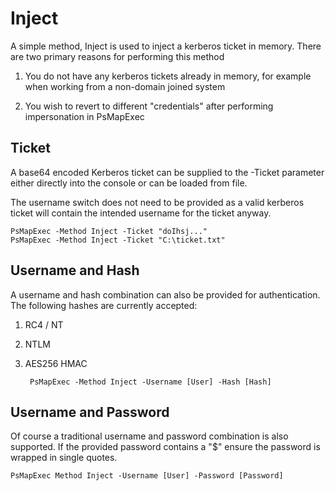 # Inject

A simple method, Inject is used to inject a kerberos ticket in memory. There are two primary reasons for performing this method

1) You do not have any kerberos tickets already in memory, for example when working from a non-domain joined system

2) You wish to revert to different "credentials" after performing impersonation in PsMapExec

## Ticket

A base64 encoded Kerberos ticket can be supplied to the -Ticket parameter either directly into the console or can be loaded from file.

The username switch does not need to be provided as a valid kerberos ticket will contain the intended username for the ticket anyway.

    PsMapExec -Method Inject -Ticket "doIhsj..."
    PsMapExec -Method Inject -Ticket "C:\ticket.txt"

## Username and Hash

A username and hash combination can also be provided for authentication. The following hashes are currently accepted:

1) RC4 / NT

2) NTLM

3) AES256 HMAC

        PsMapExec -Method Inject -Username [User] -Hash [Hash]

## Username and Password

Of course a traditional username and password combination is also supported. If the provided password contains a "$" ensure the password is wrapped in single quotes.

    PsMapExec Method Inject -Username [User] -Password [Password]
